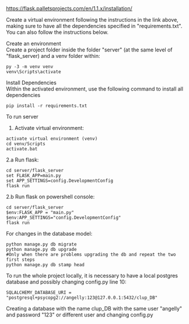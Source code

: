 https://flask.palletsprojects.com/en/1.1.x/installation/

Create a virtual environment following the instructions in the link above, making sure to have all the dependencies specified in "requirements.txt". You can also follow the instructions below.

Create an environment<br/>
Create a project folder inside the folder "server" (at the same level of "flask_server) and a venv folder within:
```
py -3 -m venv venv
venv\Scripts\activate
```

Install Dependencies<br/>
Within the activated environment, use the following command to install all dependencies
```
pip install -r requirements.txt
```

To run server
1. Activate virtual environment:
```
activate virtual environment (venv)
cd venv/Scripts
activate.bat
```

2.a Run flask:
```
cd server/flask_server
set FLASK_APP=main.py 
set APP_SETTINGS=config.DevelopmentConfig
flask run
```
2.b Run flask on powershell console:
```
cd server/flask_server
$env:FLASK_APP = "main.py"
$env:APP_SETTINGS="config.DevelopmentConfig"
flask run
```
For changes in the database model:
```
python manage.py db migrate
python manage.py db upgrade
#Only when there are problems upgrading the db and repeat the two first steps
python manage.py db stamp head
```

To run the whole project locally, it is necessary to have a local postgres database and possibly changing config.py line 10:
```
SQLALCHEMY_DATABASE_URI = "postgresql+psycopg2://angelly:123@127.0.0.1:5432/clup_DB"
```
Creating a database with the name clup_DB with the same user "angelly" and password "123" or different user and changing config.py
